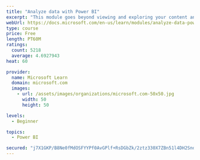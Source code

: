 ```yaml
---
title: "Analyze data with Power BI"
excerpt: "This module goes beyond viewing and exploring your content and explains how to interact with it by working with reports and dashboards to uncover and share new business insights."
webUrl: https://docs.microsoft.com/en-us/learn/modules/analyze-data-power-bi/
type: course
price: Free
length: PT60M
ratings:
  count: 5218
  average: 4.6927943
heat: 60

provider:
  name: Microsoft Learn
  domain: microsoft.com
  images:
    - url: /assets/images/organizations/microsoft.com-50x50.jpg
      width: 50
      height: 50

levels:
  - Beginner

topics:
  - Power BI

secured: "j7X1GKP/B8Ne0fMdOSFYYPf0AvGPlf+RsDGbZk/2ztz330X7ZBn51l4DH2Snd949V5pvJ1V1cuxwPKQEZvFADoBbDTZGZTSE4XMLsMJjBeKxNcgJ6oEoh6EMI2SOov+uEogVoGLezKEKVjt4BREYOMtUUFT/rBh3TmIWEkEfv3pVTy7fah8skJjUNV14UOd60BiFrm60HuD29BxjFe7SNu2kGUQsdlBUWpqTn+5BMS7IJOcpiUlh7b+dv9Vg5I3S6nV1cPJKoT+N/sivwzCBZGKIyDfewAp4TEvHasZqfGQ2I5gw9NqRfJpwzP+fLiuy+gUSKmBkU7tSPwA6T3E7402zYDNWTZ7MygcDVlGbh1oKvB3PD58mY1IY7J3K3k7A6qKYQ1bimoUXTZB21KEXXKByti7IoBgOlO7hha0aUO8=;j677T1UHwWxqTDwDKpVO2w=="
---
```


